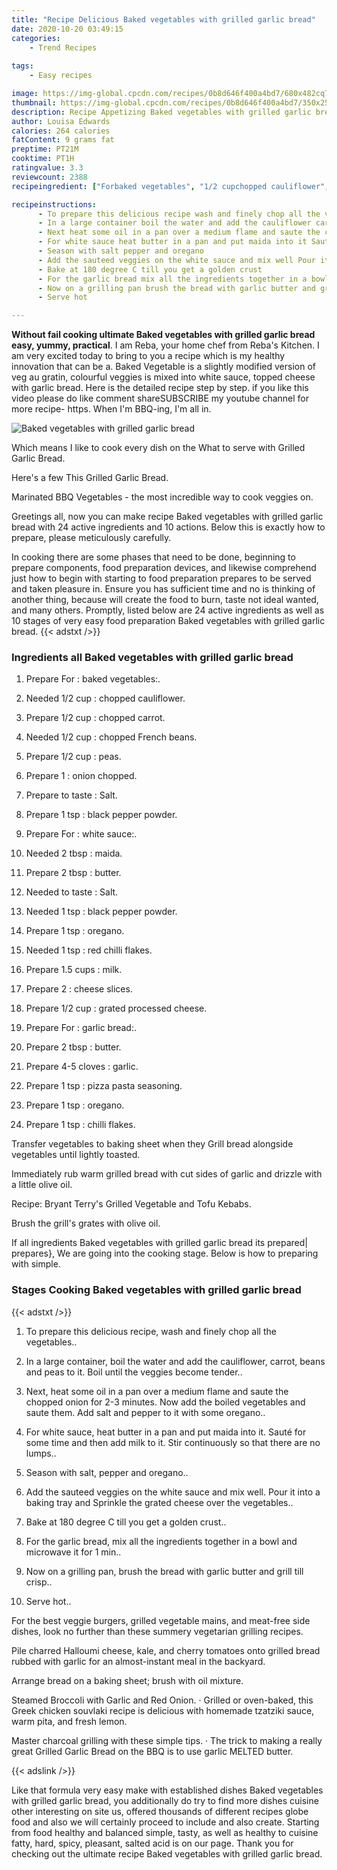 ```yaml
---
title: "Recipe Delicious Baked vegetables with grilled garlic bread"
date: 2020-10-20 03:49:15
categories:
    - Trend Recipes
    
tags:
    - Easy recipes

image: https://img-global.cpcdn.com/recipes/0b8d646f400a4bd7/680x482cq70/baked-vegetables-with-grilled-garlic-bread-recipe-main-photo.jpg
thumbnail: https://img-global.cpcdn.com/recipes/0b8d646f400a4bd7/350x250cq70/baked-vegetables-with-grilled-garlic-bread-recipe-main-photo.jpg
description: Recipe Appetizing Baked vegetables with grilled garlic bread with 24 ingredients and 10 stages of easy cooking.
author: Louisa Edwards
calories: 264 calories
fatContent: 9 grams fat
preptime: PT21M
cooktime: PT1H
ratingvalue: 3.3
reviewcount: 2388
recipeingredient: ["Forbaked vegetables", "1/2 cupchopped cauliflower", "1/2 cupchopped carrot", "1/2 cupchopped French beans", "1/2 cuppeas", "1onion chopped", "to tasteSalt", "1 tspblack pepper powder", "Forwhite sauce", "2 tbspmaida", "2 tbspbutter", "to tasteSalt", "1 tspblack pepper powder", "1 tsporegano", "1 tspred chilli flakes", "1.5 cupsmilk", "2cheese slices", "1/2 cupgrated processed cheese", "Forgarlic bread", "2 tbspbutter", "4-5 clovesgarlic", "1 tsppizza pasta seasoning", "1 tsporegano", "1 tspchilli flakes"]

recipeinstructions: 
      - To prepare this delicious recipe wash and finely chop all the vegetables 
      - In a large container boil the water and add the cauliflower carrot beans and peas to it Boil until the veggies become tender 
      - Next heat some oil in a pan over a medium flame and saute the chopped onion for 23 minutes Now add the boiled vegetables and saute them Add salt and pepper to it with some oregano 
      - For white sauce heat butter in a pan and put maida into it Saut for some time and then add milk to it Stir continuously so that there are no lumps 
      - Season with salt pepper and oregano 
      - Add the sauteed veggies on the white sauce and mix well Pour it into a baking tray and Sprinkle the grated cheese over the vegetables 
      - Bake at 180 degree C till you get a golden crust 
      - For the garlic bread mix all the ingredients together in a bowl and microwave it for 1 min 
      - Now on a grilling pan brush the bread with garlic butter and grill till crisp 
      - Serve hot

---
```




**Without fail cooking ultimate Baked vegetables with grilled garlic bread easy, yummy, practical**. I am Reba, your home chef from Reba&#39;s Kitchen. I am very excited today to bring to you a recipe which is my healthy innovation that can be a. Baked Vegetable is a slightly modified version of veg au gratin, colourful veggies is mixed into white sauce, topped cheese with garlic bread. Here is the detailed recipe step by step. if you like this video please do like comment shareSUBSCRIBE my youtube channel for more recipe- https. When I&#39;m BBQ-ing, I&#39;m all in.


![Baked vegetables with grilled garlic bread](https://img-global.cpcdn.com/recipes/0b8d646f400a4bd7/680x482cq70/baked-vegetables-with-grilled-garlic-bread-recipe-main-photo.jpg "Baked vegetables with grilled garlic bread")



Which means I like to cook every dish on the What to serve with Grilled Garlic Bread.

Here&#39;s a few This Grilled Garlic Bread.

Marinated BBQ Vegetables - the most incredible way to cook veggies on.


Greetings all, now you can make recipe Baked vegetables with grilled garlic bread with 24 active ingredients and 10 actions. Below this is exactly how to prepare, please meticulously carefully.

In cooking there are some phases that need to be done, beginning to prepare components, food preparation devices, and likewise comprehend just how to begin with starting to food preparation prepares to be served and taken pleasure in. Ensure you has sufficient time and no is thinking of another thing, because will create the food to burn, taste not ideal wanted, and many others. Promptly, listed below are 24 active ingredients as well as 10 stages of very easy food preparation Baked vegetables with grilled garlic bread.
{{< adstxt />}}

### Ingredients all Baked vegetables with grilled garlic bread


1. Prepare For : baked vegetables:.

1. Needed 1/2 cup : chopped cauliflower.

1. Prepare 1/2 cup : chopped carrot.

1. Needed 1/2 cup : chopped French beans.

1. Prepare 1/2 cup : peas.

1. Prepare 1 : onion chopped.

1. Prepare to taste : Salt.

1. Prepare 1 tsp : black pepper powder.

1. Prepare For : white sauce:.

1. Needed 2 tbsp : maida.

1. Prepare 2 tbsp : butter.

1. Needed to taste : Salt.

1. Needed 1 tsp : black pepper powder.

1. Prepare 1 tsp : oregano.

1. Needed 1 tsp : red chilli flakes.

1. Prepare 1.5 cups : milk.

1. Prepare 2 : cheese slices.

1. Prepare 1/2 cup : grated processed cheese.

1. Prepare For : garlic bread:.

1. Prepare 2 tbsp : butter.

1. Prepare 4-5 cloves : garlic.

1. Prepare 1 tsp : pizza pasta seasoning.

1. Prepare 1 tsp : oregano.

1. Prepare 1 tsp : chilli flakes.


Transfer vegetables to baking sheet when they Grill bread alongside vegetables until lightly toasted.

Immediately rub warm grilled bread with cut sides of garlic and drizzle with a little olive oil.

Recipe: Bryant Terry&#39;s Grilled Vegetable and Tofu Kebabs.

Brush the grill&#39;s grates with olive oil.


If all ingredients Baked vegetables with grilled garlic bread its prepared| prepares}, We are going into the cooking stage. Below is how to preparing with simple.

### Stages Cooking Baked vegetables with grilled garlic bread

{{< adstxt />}}


1. To prepare this delicious recipe, wash and finely chop all the vegetables..



1. In a large container, boil the water and add the cauliflower, carrot, beans and peas to it. Boil until the veggies become tender..



1. Next, heat some oil in a pan over a medium flame and saute the chopped onion for 2-3 minutes. Now add the boiled vegetables and saute them. Add salt and pepper to it with some oregano..



1. For white sauce, heat butter in a pan and put maida into it. Sauté for some time and then add milk to it. Stir continuously so that there are no lumps..



1. Season with salt, pepper and oregano..



1. Add the sauteed veggies on the white sauce and mix well. Pour it into a baking tray and Sprinkle the grated cheese over the vegetables..



1. Bake at 180 degree C till you get a golden crust..



1. For the garlic bread, mix all the ingredients together in a bowl and microwave it for 1 min..



1. Now on a grilling pan, brush the bread with garlic butter and grill till crisp..



1. Serve hot..




For the best veggie burgers, grilled vegetable mains, and meat-free side dishes, look no further than these summery vegetarian grilling recipes.

Pile charred Halloumi cheese, kale, and cherry tomatoes onto grilled bread rubbed with garlic for an almost-instant meal in the backyard.

Arrange bread on a baking sheet; brush with oil mixture.

Steamed Broccoli with Garlic and Red Onion. · Grilled or oven-baked, this Greek chicken souvlaki recipe is delicious with homemade tzatziki sauce, warm pita, and fresh lemon.

Master charcoal grilling with these simple tips. · The trick to making a really great Grilled Garlic Bread on the BBQ is to use garlic MELTED butter.


{{< adslink />}}

Like that formula very easy make with established dishes Baked vegetables with grilled garlic bread, you additionally do try to find more dishes cuisine other interesting on site us, offered thousands of different recipes globe food and also we will certainly proceed to include and also create. Starting from food healthy and balanced simple, tasty, as well as healthy to cuisine fatty, hard, spicy, pleasant, salted acid is on our page. Thank you for checking out the ultimate recipe Baked vegetables with grilled garlic bread.
